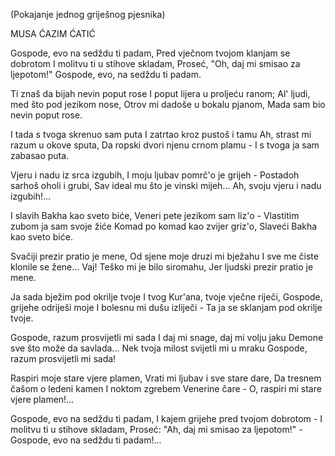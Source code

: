 (Pokajanje jednog griješnog pjesnika)

MUSA ĆAZIM ĆATIĆ

Gospode, evo na sedždu ti padam,
Pred vječnom tvojom klanjam se dobrotom
I molitvu ti u stihove skladam,
Proseć, "Oh, daj mi smisao za ljepotom!"
Gospode, evo, na sedždu ti padam.

Ti znaš da bijah nevin poput rose
I poput lijera u proljeću ranom;
Al' ljudi, med što pod jezikom nose,
Otrov mi dadoše u bokalu pjanom,
Mada sam bio nevin poput rose.

I tada s tvoga skrenuo sam puta
I zatrtao kroz pustoš i tamu
Ah, strast mi razum u okove sputa,
Da ropski dvori njenu crnom plamu -
I s tvoga ja sam zabasao puta.

Vjeru i nadu iz srca izgubih,
I moju ljubav pomrč'o je grijeh -
Postadoh sarhoš oholi i grubi,
Sav ideal mu što je vinski mijeh...
Ah, svoju vjeru i nadu izgubih!...

I slavih Bakha kao sveto biće,
Veneri pete jezikom sam liz'o -
Vlastitim zubom ja sam svoje žiće
Komad po komad kao zvijer griz'o,
Slaveći Bakha kao sveto biće.

Svačiji prezir pratio je mene,
Od sjene moje druzi mi bježahu
I sve me čiste klonile se žene...
Vaj! Teško mi je bilo siromahu,
Jer ljudski prezir pratio je mene.

Ja sada bježim pod okrilje tvoje
I tvog Kur'ana, tvoje vječne riječi,
Gospode, grijehe odriješi moje
I bolesnu mi dušu izliječi -
Ta ja se sklanjam pod okrilje tvoje.

Gospode, razum prosvijetli mi sada
I daj mi snage, daj mi volju jaku
Demone sve što može da savlada...
Nek tvoja milost svijetli mi u mraku
Gospode, razum prosvijetli mi sada!

Raspiri moje stare vjere plamen,
Vrati mi ljubav i sve stare dare,
Da tresnem čašom o ledeni kamen
I noktom zgrebem Venerine čare -
O, raspiri mi stare vjere plamen!...

Gospode, evo na sedždu ti padam,
I kajem grijehe pred tvojom dobrotom -
I molitvu ti u stihove skladam,
Proseć: "Ah, daj mi smisao za ljepotom!" -
Gospode, evo na sedždu ti padam!...